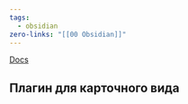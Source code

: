 ```yaml
---
tags:
  - obsidian
zero-links: "[[00 Obsidian]]"
---
```

[Docs](https://sophokles187.github.io/data-cards/#/examples/books)
## Плагин для карточного вида
